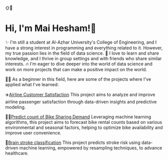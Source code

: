🌞🌼
# Hi, I'm Mai Hesham!🤝
✨ I'm still a student at Al-Azhar University's College of Engineering, and I have a strong interest in programming and everything related to it. However, my true passion lies in the field of data science.
🤩 I love to learn and share knowledge, and I thrive in group settings and with friends who share similar interests. 
🔥 I'm eager to dive deeper into the world of data science and work on more projects that can make a positive impact on the world.

🙆‍♀️ As a beginner in this field, here are some of the projects where I've applied what I've learned:

✈️[Airline Customer Satisfaction](https://github.com/MaiHesham103/Airlines-Customer-Satisfaction/blob/main/airlines-customer-satisfaction-eda-modeling.ipynb)
  This project aims to analyze and improve airline passenger satisfaction through data-driven insights and predictive modeling.
  
🚴‍♀️[Predict count of Bike Sharing Demand](https://github.com/MaiHesham103/Predict-count-of-Bike-Sharing-Demand./blob/main/predict-count-of-bike-sharing-demand.ipynb)
  Leveraging machine learning algorithms, this project aims to forecast bike rental counts based on various environmental and seasonal factors, helping to optimize bike 
  availability and improve user convenience.
  
🧠[Brain stroke classification](https://github.com/MaiHesham103/Brain-stroke-classification/blob/main/brain-stroke-classification.ipynb)
  This project predicts stroke risk using data-driven machine learning, empowered by resampling techniques, to advance healthcare.
  



